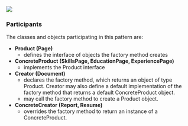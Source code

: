 <img src="https://www.dofactory.com/images/diagrams/net/factory.gif">



### Participants

The classes and objects participating in this pattern are:             

- **Product (Page)**
  - defines the interface of objects the factory method creates
- **ConcreteProduct (SkillsPage, EducationPage, ExperiencePage)**
  - implements the Product interface
- **Creator (Document)**
  - declares the factory method, which returns an object of type Product. Creator may also define a default implementation of the factory method that returns a default ConcreteProduct object.  				  				
  - may call the factory method to create a Product object. 
- **ConcreteCreator (Report, Resume)**
  - overrides the factory method to return an instance of a ConcreteProduct.